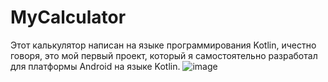 # MyCalculator
Этот калькулятор написан на языке программирования Kotlin, 
ичестно говоря, это мой первый проект, который я самостоятельно разработал для платформы Android на языке Kotlin.
![image](https://github.com/ErbolMZH/MyCalculator/assets/91892949/5d0bc947-2496-46e0-9ebc-13eb7cac2963)

